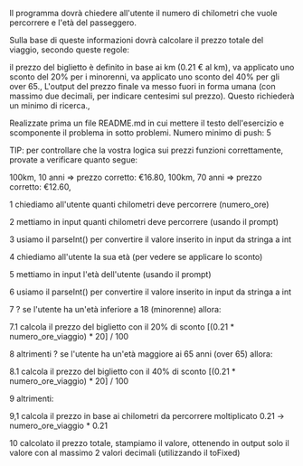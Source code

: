 Il programma dovrà chiedere all'utente il numero di chilometri che vuole percorrere e l'età del passeggero.

Sulla base di queste informazioni dovrà calcolare il prezzo totale del viaggio, secondo queste regole:

il prezzo del biglietto è definito in base ai km (0.21 € al km),
va applicato uno sconto del 20% per i minorenni,
va applicato uno sconto del 40% per gli over 65.,
L'output del prezzo finale va messo fuori in forma umana (con massimo due decimali, per indicare centesimi sul prezzo). Questo richiederà un minimo di ricerca.,

Realizzate prima un file README.md in cui mettere il testo dell'esercizio e scomponente il problema in sotto problemi. 
Numero minimo di push: 5

TIP:
per controllare che la vostra logica sui prezzi funzioni correttamente, provate a verificare quanto segue:

100km, 10 anni => prezzo corretto:  €16.80,
100km, 70 anni => prezzo corretto: €12.60,


1  chiediamo all'utente quanti chilometri deve percorrere (numero_ore) 

2  mettiamo in input quanti chilometri deve percorrere (usando il prompt)

3  usiamo il parseInt() per convertire il valore inserito in input da stringa a int

4  chiediamo all'utente la sua età (per vedere se applicare lo sconto)

5  mettiamo in input l'età dell'utente (usando il prompt)

6  usiamo il parseInt() per convertire il valore inserito in input da stringa a int

7  ? se l'utente ha un'età inferiore a 18 (minorenne) allora:

  7.1  calcola il prezzo del biglietto con il 20% di sconto [(0.21 * numero_ore_viaggio) * 20] / 100

8  altrimenti ? se l'utente ha un'età maggiore ai 65 anni (over 65) allora:

  8.1 calcola il prezzo del biglietto con il 40% di sconto [(0.21 * numero_ore_viaggio) * 20] / 100

9  altrimenti:

  9,1  calcola il prezzo in base ai chilometri da percorrere moltiplicato 0.21 -> numero_ore_viaggio * 0.21

10  calcolato il prezzo totale, stampiamo il valore, ottenendo in output solo il valore con al massimo 2 valori decimali (utilizzando il toFixed)
